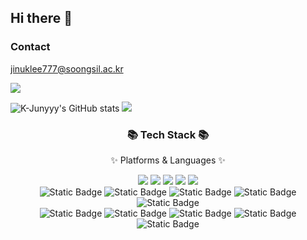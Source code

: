 ## Hi there 👋

<!--
**jinuklee777/jinuklee777** is a ✨ _special_ ✨ repository because its `README.md` (this file) appears on your GitHub profile.

Here are some ideas to get you started:

- 🔭 I’m currently working on ...
- 🌱 I’m currently learning ...
- 👯 I’m looking to collaborate on ...
- 🤔 I’m looking for help with ...
- 💬 Ask me about ...
- 📫 How to reach me: ...
- 😄 Pronouns: ...
- ⚡ Fun fact: ...
-->

### Contact
jinuklee777@soongsil.ac.kr

<!--![Anurag's GitHub stats](https://github-readme-stats.vercel.app/api?username=jinuklee777&show_icons=true&theme=radical) -->
![](http://github-profile-summary-cards.vercel.app/api/cards/profile-details?username=jinuklee777&theme=nord_bright)
<!--![](http://github-profile-summary-cards.vercel.app/api/cards/repos-per-language?username=jinuklee777&theme=nord_bright) -->
![K-Junyyy's GitHub stats](https://github-readme-stats.vercel.app/api?username=jinuklee777&show_icons=true&theme=dracula)
![](http://github-profile-summary-cards.vercel.app/api/cards/stats?username=jinuklee777&theme=nord_bright)


<div align=center>
	<h3>📚 Tech Stack 📚</h3>
	<p>✨ Platforms & Languages ✨</p>
</div>
<div align="center">
	<img src="https://img.shields.io/badge/Java-007396?style=flat&logo=Conda-Forge&logoColor=white" />
	<img src="https://img.shields.io/badge/HTML5-E34F26?style=flat&logo=HTML5&logoColor=white" />
	<img src="https://img.shields.io/badge/CSS3-1572B6?style=flat&logo=CSS3&logoColor=white" />
	<img src="https://img.shields.io/badge/Spring-6DB33F?style=flat&logo=Spring&logoColor=white" />
	<img src="https://img.shields.io/badge/MySQL-4479A1?style=flat&logo=MySQL&logoColor=white" />
	<br/>
	<img alt="Static Badge" src="https://img.shields.io/badge/Spring_Boot-6DB33F?style=flat-square&logo=springboot&logoColor=white">
	<img alt="Static Badge" src="https://img.shields.io/badge/Spring_Data_JPA-6DB33F?style=flat-square&logo=springboot&logoColor=white">
	<img alt="Static Badge" src="https://img.shields.io/badge/Spring_Security-6DB33F?style=flat-square&logo=springsecurity&logoColor=white">
	<img alt="Static Badge" src="https://img.shields.io/badge/QueryDSL-0289cf?style=flat-square&logoColor=white">
	<img alt="Static Badge" src="https://img.shields.io/badge/JWT-000000?style=flat-square&logo=jsonwebtokens&logoColor=white">
	<br/>
 	<img alt="Static Badge" src="https://img.shields.io/badge/Amazon_EB-FF9900?style=flat-square&logo=amazonec2&logoColor=white">
	<img alt="Static Badge" src="https://img.shields.io/badge/Amazon_ElastiCache-DC382D?style=flat-square&logo=redis&logoColor=white">
	<img alt="Static Badge" src="https://img.shields.io/badge/Amazon_S3-569A31?style=flat-square&logo=amazons3&logoColor=white">
	<img alt="Static Badge" src="https://img.shields.io/badge/Amazon_RDS-527FFF?style=flat-square&logo=amazonrds&logoColor=white">
	<br/>
	<img alt="Static Badge" src="https://img.shields.io/badge/Swagger-85EA2D?style=flat-square&logo=swagger&logoColor=black">
	
</div>
